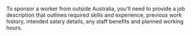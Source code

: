 To sponsor a worker from outside Australia, you'll need to provide a job description that outlines required skills and experience, previous work history, intended salary details, any staff benefits and planned working hours.
